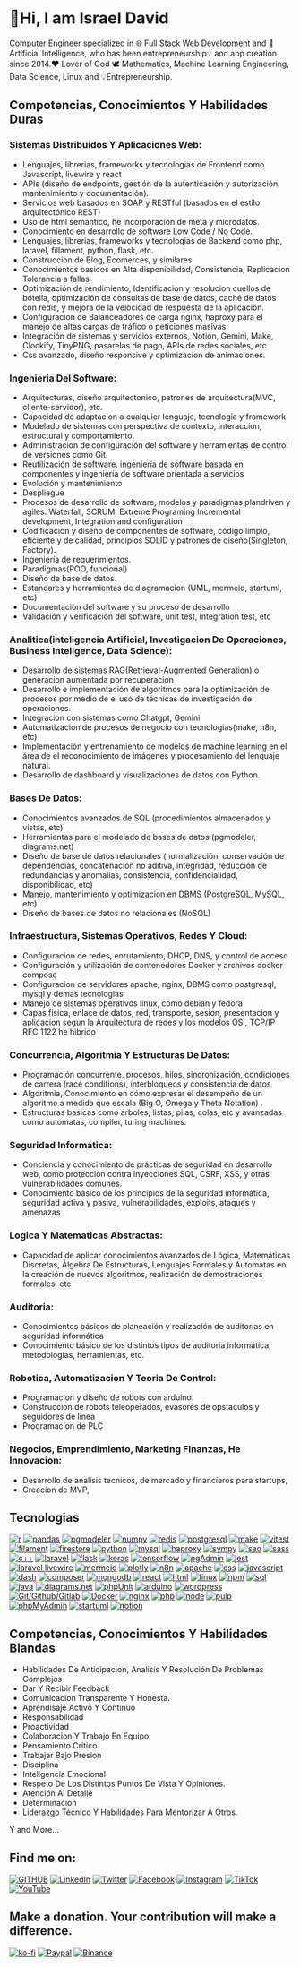 # 👋Hi, I am Israel David

Computer Engineer specialized in 🌐 Full Stack Web Development and 🤖 Artificial Intelligence, who has been entrepreneurship💡 and app creation since 2014.❤️ Lover of God 🕊 Mathematics, Machine Learning Engineering, Data Science, Linux and 💡Entrepreneurship.

## Compotencias, Conocimientos Y Habilidades Duras
### Sistemas Distribuidos Y Aplicaciones Web:
- Lenguajes, librerias, frameworks y tecnologias de Frontend como Javascript, livewire y react
- APIs (diseño de endpoints, gestión de la autenticación y autorización, mantenimiento y documentación).
- Servicios web basados en SOAP y RESTful (basados en el estilo arquitectónico REST)
- Uso de html semantico, he incorporacion de meta y microdatos.
- Conocimiento en desarrollo de software Low Code / No Code.
- Lenguajes, librerias, frameworks y tecnologias de Backend como php, laravel, fillament, python, flask, etc.
- Construccion de Blog, Ecomerces, y similares
- Conocimientos basicos en Alta disponibilidad, Consistencia, Replicacion  Tolerancia a fallas
- Optimización de rendimiento, Identificacion y resolucion cuellos de botella, optimización de consultas de base de datos, caché de datos con redis, y mejora de la velocidad de respuesta de la aplicación.
- Configuracion de Balanceadores de carga nginx, haproxy para el manejo de altas cargas de tráfico o peticiones masivas.
- Integración de sistemas y servicios externos, Notion, Gemini, Make, Clockify, TinyPNG, pasarelas de pago, APIs de redes sociales, etc
- Css avanzado, diseño responsive y optimizacion de animaciones.
### Ingenieria Del Software:
- Arquitecturas, diseño arquitectonico, patrones de arquitectura(MVC, cliente-servidor), etc.
- Capacidad de adaptacion a cualquier lenguaje, tecnologia y framework
- Modelado de sistemas con perspectiva de contexto, interaccion, estructural y comportamiento.
- Administracion de configuración del software y herramientas de control de versiones como Git.
- Reutilización de software, ingeniería de software basada en componentes y ingeniería de software orientada a servicios
- Evolución y mantenimiento
- Despliegue
- Procesos de desarrollo de software, modelos y paradigmas plandriven y agiles. Waterfall, SCRUM, Extreme Programing Incremental development, Integration and configuration
- Codificación y diseño de componentes de software,  código limpio, eficiente y de calidad, principios SOLID y patrones de diseño(Singleton, Factory).
- Ingeniería de requerimientos.
- Paradigmas(POO, funcional)
- Diseño de base de datos.
- Estandares y herramientas de diagramacion (UML, mermeid, startuml, etc)
- Documentacion del software y su proceso de desarrollo
- Validación y verificación del software, unit test, integration test, etc
### Analitica(inteligencia Artificial, Investigacion De Operaciones, Business Inteligence, Data Science):
- Desarrollo de sistemas RAG(Retrieval-Augmented Generation) o generacion aumentada por recuperacion 
- Desarrollo e implementación de algoritmos para la optimización de procesos por medio de el uso de técnicas de investigación de operaciones.
- Integracion con sistemas como Chatgpt, Gemini
- Automatizacion de procesos de negocio con tecnologias(make, n8n, etc)
- Implementación y entrenamiento de modelos de machine learning en el área de el reconocimiento de imágenes y procesamiento del lenguaje natural.
- Desarrollo de dashboard y visualizaciones de datos con Python.
### Bases De Datos:
- Conocimientos avanzados de SQL (procedimientos almacenados y vistas, etc)
- Herramientas para el modelado de bases de datos (pgmodeler, diagrams.net)
- Diseño de base de datos relacionales (normalización, conservación de dependencias, concatenación no aditiva, integridad, reducción de redundancias y anomalías, consistencia, confidencialidad, disponibilidad, etc)
- Manejo, mantenimiento y optimizacion en DBMS (PostgreSQL, MySQL, etc)
- Diseño de bases de datos no relacionales (NoSQL)
### Infraestructura, Sistemas Operativos, Redes Y Cloud:
- Configuracion de redes, enrutamiento, DHCP, DNS, y control de acceso
- Configuración y utilización de contenedores Docker y archivos docker compose
- Configuracion de servidores apache, nginx, DBMS como postgresql, mysql y demas tecnologias 
- Manejo de sistemas operativos linux, como debian y fedora 
- Capas fisica, enlace de datos, red, transporte, sesion, presentacion y aplicacion segun la Arquitectura de redes y los modelos OSI, TCP/IP RFC 1122 he hibrido
### Concurrencia, Algoritmia Y Estructuras De Datos:
- Programación concurrente, procesos, hilos, sincronización, condiciones de carrera (race conditions), interbloqueos y consistencia de datos
- Algoritmia, Conocimiento en cómo expresar el desempeño de un algoritmo a medida que escala (Big O, Omega y Theta Notation) . 
- Estructuras basicas como arboles, listas, pilas, colas, etc y avanzadas como automatas, compiler, turing machines.
### Seguridad Informática:
- Conciencia y conocimiento de prácticas de seguridad en desarrollo web, como protección contra inyecciones SQL, CSRF, XSS, y otras vulnerabilidades comunes.
- Conocimiento básico de los principios de la seguridad informática, seguridad activa y pasiva, vulnerabilidades, exploits, ataques y amenazas
### Logica Y Matematicas Abstractas:
- Capacidad de aplicar conocimientos avanzados de Lógica, Matemáticas Discretas, Álgebra De Estructuras, Lenguajes Formales y Automatas en la creación de nuevos algoritmos, realización de demostraciones formales, etc
### Auditoria:
- Conocimientos básicos de planeación y realización de auditorias en seguridad informática
- Conocimiento básico de los distintos tipos de auditoria informática, metodologías, herramientas, etc.
### Robotica, Automatizacion Y Teoria De Control:
- Programacion y diseño de robots con arduino.
- Construccion de robots teleoperados, evasores de opstaculos y seguidores de linea
- Programacion de PLC
### Negocios, Emprendimiento, Marketing Finanzas, He Innovacion:
- Desarrollo de analisis tecnicos, de mercado y financieros para startups,
- Creacion de MVP,
    

## Tecnologias
[![r](https://img.shields.io/badge/r-orange?logo=r&style=for-the-badge&logoColor=white&labelColor=101010)]() 
[![pandas](https://img.shields.io/badge/pandas-blue?logo=pandas&style=for-the-badge&logoColor=white&labelColor=101010)]() 
[![pgmodeler](https://img.shields.io/badge/pgmodeler-gray?logo=pgmodeler&style=for-the-badge&logoColor=white&labelColor=101010)]() 
[![numpy](https://img.shields.io/badge/numpy-yellow?logo=numpy&style=for-the-badge&logoColor=white&labelColor=101010)]() 
[![redis](https://img.shields.io/badge/redis-green?logo=redis&style=for-the-badge&logoColor=white&labelColor=101010)]() 
[![postgresql](https://img.shields.io/badge/postgresql-yellow?logo=postgresql&style=for-the-badge&logoColor=white&labelColor=101010)]() 
[![make](https://img.shields.io/badge/make-yellow?logo=make&style=for-the-badge&logoColor=white&labelColor=101010)]() 
[![vitest](https://img.shields.io/badge/vitest-green?logo=vitest&style=for-the-badge&logoColor=white&labelColor=101010)]() 
[![filament](https://img.shields.io/badge/filament-gray?logo=filament&style=for-the-badge&logoColor=white&labelColor=101010)]() 
[![firestore](https://img.shields.io/badge/firestore-blue?logo=firestore&style=for-the-badge&logoColor=white&labelColor=101010)]() 
[![python](https://img.shields.io/badge/python-purple?logo=python&style=for-the-badge&logoColor=white&labelColor=101010)]() 
[![mysql](https://img.shields.io/badge/mysql-red?logo=mysql&style=for-the-badge&logoColor=white&labelColor=101010)]() 
[![haproxy](https://img.shields.io/badge/haproxy-green?logo=haproxy&style=for-the-badge&logoColor=white&labelColor=101010)]() 
[![sympy](https://img.shields.io/badge/sympy-yellow?logo=sympy&style=for-the-badge&logoColor=white&labelColor=101010)]() 
[![seo](https://img.shields.io/badge/seo-yellow?logo=seo&style=for-the-badge&logoColor=white&labelColor=101010)]() 
[![sass](https://img.shields.io/badge/sass-orange?logo=sass&style=for-the-badge&logoColor=white&labelColor=101010)]() 
[![c++](https://img.shields.io/badge/c%2B%2B-yellow?logo=c%2B%2B&style=for-the-badge&logoColor=white&labelColor=101010)]() 
[![laravel](https://img.shields.io/badge/laravel-red?logo=laravel&style=for-the-badge&logoColor=white&labelColor=101010)]() 
[![flask](https://img.shields.io/badge/flask-orange?logo=flask&style=for-the-badge&logoColor=white&labelColor=101010)]() 
[![keras](https://img.shields.io/badge/keras-gray?logo=keras&style=for-the-badge&logoColor=white&labelColor=101010)]() 
[![tensorflow](https://img.shields.io/badge/tensorflow-red?logo=tensorflow&style=for-the-badge&logoColor=white&labelColor=101010)]() 
[![pgAdmin](https://img.shields.io/badge/pgAdmin-blue?logo=pgAdmin&style=for-the-badge&logoColor=white&labelColor=101010)]() 
[![jest](https://img.shields.io/badge/jest-red?logo=jest&style=for-the-badge&logoColor=white&labelColor=101010)]() 
[![laravel livewire](https://img.shields.io/badge/laravel+livewire-green?logo=laravel+livewire&style=for-the-badge&logoColor=white&labelColor=101010)]() 
[![mermeid](https://img.shields.io/badge/mermeid-blue?logo=mermeid&style=for-the-badge&logoColor=white&labelColor=101010)]() 
[![plotly](https://img.shields.io/badge/plotly-red?logo=plotly&style=for-the-badge&logoColor=white&labelColor=101010)]() 
[![n8n](https://img.shields.io/badge/n8n-yellow?logo=n8n&style=for-the-badge&logoColor=white&labelColor=101010)]() 
[![apache](https://img.shields.io/badge/apache-blue?logo=apache&style=for-the-badge&logoColor=white&labelColor=101010)]() 
[![css](https://img.shields.io/badge/css-green?logo=css&style=for-the-badge&logoColor=white&labelColor=101010)]() 
[![javascript](https://img.shields.io/badge/javascript-yellow?logo=javascript&style=for-the-badge&logoColor=white&labelColor=101010)]() 
[![dash](https://img.shields.io/badge/dash-green?logo=dash&style=for-the-badge&logoColor=white&labelColor=101010)]() 
[![composer](https://img.shields.io/badge/composer-gray?logo=composer&style=for-the-badge&logoColor=white&labelColor=101010)]() 
[![mongodb](https://img.shields.io/badge/mongodb-orange?logo=mongodb&style=for-the-badge&logoColor=white&labelColor=101010)]() 
[![react](https://img.shields.io/badge/react-red?logo=react&style=for-the-badge&logoColor=white&labelColor=101010)]() 
[![html](https://img.shields.io/badge/html-red?logo=html&style=for-the-badge&logoColor=white&labelColor=101010)]() 
[![linux](https://img.shields.io/badge/linux-yellow?logo=linux&style=for-the-badge&logoColor=white&labelColor=101010)]() 
[![npm](https://img.shields.io/badge/npm-orange?logo=npm&style=for-the-badge&logoColor=white&labelColor=101010)]() 
[![sql](https://img.shields.io/badge/sql-orange?logo=sql&style=for-the-badge&logoColor=white&labelColor=101010)]() 
[![java](https://img.shields.io/badge/java-purple?logo=java&style=for-the-badge&logoColor=white&labelColor=101010)]() 
[![diagrams.net](https://img.shields.io/badge/diagrams.net-orange?logo=diagrams.net&style=for-the-badge&logoColor=white&labelColor=101010)]() 
[![phpUnit](https://img.shields.io/badge/phpUnit-yellow?logo=phpUnit&style=for-the-badge&logoColor=white&labelColor=101010)]() 
[![arduino](https://img.shields.io/badge/arduino-purple?logo=arduino&style=for-the-badge&logoColor=white&labelColor=101010)]() 
[![wordpress](https://img.shields.io/badge/wordpress-gray?logo=wordpress&style=for-the-badge&logoColor=white&labelColor=101010)]() 
[![Git/Github/Gitlab](https://img.shields.io/badge/Git%2FGithub%2FGitlab-gray?logo=Git&style=for-the-badge&logoColor=white&labelColor=101010)]() 
[![Docker](https://img.shields.io/badge/Docker-gray?logo=Docker&style=for-the-badge&logoColor=white&labelColor=101010)]() 
[![nginx](https://img.shields.io/badge/nginx-orange?logo=nginx&style=for-the-badge&logoColor=white&labelColor=101010)]() 
[![php](https://img.shields.io/badge/php-green?logo=php&style=for-the-badge&logoColor=white&labelColor=101010)]() 
[![node](https://img.shields.io/badge/node-orange?logo=node&style=for-the-badge&logoColor=white&labelColor=101010)]() 
[![pulp](https://img.shields.io/badge/pulp-green?logo=pulp&style=for-the-badge&logoColor=white&labelColor=101010)]() 
[![phpMyAdmin](https://img.shields.io/badge/phpMyAdmin-red?logo=phpMyAdmin&style=for-the-badge&logoColor=white&labelColor=101010)]() 
[![startuml](https://img.shields.io/badge/startuml-green?logo=startuml&style=for-the-badge&logoColor=white&labelColor=101010)]() 
[![notion](https://img.shields.io/badge/notion-yellow?logo=notion&style=for-the-badge&logoColor=white&labelColor=101010)]() 

## Competencias, Conocimientos Y Habilidades Blandas

- Habilidades De Anticipacion, Analisis Y Resolución De Problemas Complejos
- Dar Y Recibir Feedback
- Comunicacion Transparente Y Honesta.
- Aprendisaje Activo Y Continuo
- Responsabilidad
- Proactividad
- Colaboracion Y Trabajo En Equipo
- Pensamiento Crítico
- Trabajar Bajo Presion
- Disciplina
- Inteligencia Emocional
- Respeto De Los Distintos Puntos De Vista Y Opiniones.
- Atención Al Detalle
- Determinacion
- Liderazgo Técnico Y Habilidades Para Mentorizar A Otros.

Y and More...

## Find me on:
[![GITHUB](https://img.shields.io/badge/Github-israeldavidvm-gray?style=for-the-badge&logo=github&logoColor=white&labelColor=101010)](https://github.com/israeldavidvm)
[![LinkedIn](https://img.shields.io/badge/LinkedIn-israeldavidvm-0077B5?style=for-the-badge&logo=linkedin&logoColor=white&labelColor=101010)](https://www.linkedin.com/in/israeldavidvm/)
[![Twitter](https://img.shields.io/badge/Twitter-@israeldavidvm-1DA1F2?style=for-the-badge&logo=twitter&logoColor=white&labelColor=101010)](https://twitter.com/israeldavidvm)
[![Facebook](https://img.shields.io/badge/Facebook-israeldavidvm-1877F2?style=for-the-badge&logo=facebook&logoColor=white&labelColor=101010)](https://www.facebook.com/israeldavidvm)
[![Instagram](https://img.shields.io/badge/Instagram-@israeldavidvmv-gray?style=for-the-badge&logo=instagram&logoColor=white&labelColor=101010)](https://www.instagram.com/israeldavidvm/)
[![TikTok](https://img.shields.io/badge/TikTok-@israeldavidvm-E4405F?style=for-the-badge&logo=tiktok&logoColor=white&labelColor=101010)](https://www.tiktok.com/@israeldavidvm)
[![YouTube](https://img.shields.io/badge/YouTube-@israeldavidvm-FF0000?style=for-the-badge&logo=youtube&logoColor=white&labelColor=101010)](https://www.youtube.com/channel/UCmZLFpEPNdwpJOhal0wry7A)

## Make a donation. Your contribution will make a difference.
[![ko-fi](https://ko-fi.com/img/githubbutton_sm.svg)](https://ko-fi.com/israeldavidvm)
[![Paypal](https://img.shields.io/badge/Paypal-@israeldavidvm-0077B5?style=for-the-badge&logo=paypal&logoColor=white&labelColor=101010)](https://paypal.me/israeldavidvm)
[![Binance](https://img.shields.io/badge/Binance_ID-809179020-101010?style=for-the-badge&logo=binancel&logoColor=white&labelColor=101010)](https://www.binance.com/activity/referral-entry/CPA?ref=CPA_004ZGH9EIS)
